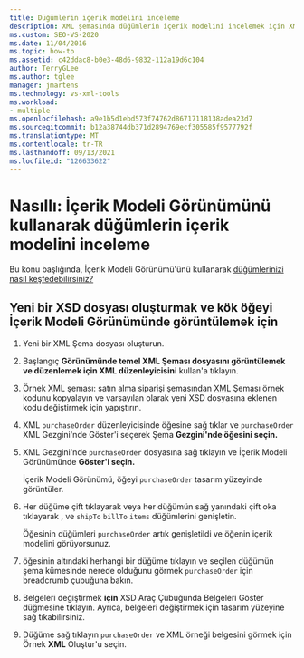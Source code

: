 ```yaml
---
title: Düğümlerin içerik modelini inceleme
description: XML şemasında düğümlerin içerik modelini incelemek için XML Şema Tasarımcısı'nda İçerik Modeli Görünümünü kullanmayı öğrenin.
ms.custom: SEO-VS-2020
ms.date: 11/04/2016
ms.topic: how-to
ms.assetid: c42ddac8-b0e3-48d6-9832-112a19d6c104
author: TerryGLee
ms.author: tglee
manager: jmartens
ms.technology: vs-xml-tools
ms.workload:
- multiple
ms.openlocfilehash: a9e1b5d1ebd573f74762d86717118138adea23d7
ms.sourcegitcommit: b12a38744db371d2894769ecf305585f9577792f
ms.translationtype: MT
ms.contentlocale: tr-TR
ms.lasthandoff: 09/13/2021
ms.locfileid: "126633622"
---
```

# <a name="how-to-examine-the-content-model-of-nodes-by-using-the-content-model-view"></a>Nasıllı: İçerik Modeli Görünümünü kullanarak düğümlerin içerik modelini inceleme

Bu konu başlığında, İçerik Modeli Görünümü'ünü kullanarak [düğümlerinizi nasıl keşfedebilirsiniz?](../xml-tools/content-model-view.md)

## <a name="to-create-a-new-xsd-file-and-display-the-root-element-in-the-content-model-view"></a>Yeni bir XSD dosyası oluşturmak ve kök öğeyi İçerik Modeli Görünümünde görüntülemek için

1. Yeni bir XML Şema dosyası oluşturun.

2. Başlangıç **Görünümünde temel XML Şeması dosyasını görüntülemek ve düzenlemek için XML düzenleyicisini** kullan'a tıklayın.

3. Örnek XML şeması: satın alma siparişi şemasından [XML](../xml-tools/sample-xsd-file-purchase-order-schema.md) Şeması örnek kodunu kopyalayın ve varsayılan olarak yeni XSD dosyasına eklenen kodu değiştirmek için yapıştırın.

4. XML `purchaseOrder` düzenleyicisinde öğesine sağ tıklar ve `purchaseOrder` XML Gezgini'nde Göster'i seçerek Şema **Gezgini'nde öğesini seçin.**

5. XML Gezgini'nde `purchaseOrder` dosyasına sağ tıklayın ve İçerik Modeli Görünümünde **Göster'i seçin.**

     İçerik Modeli Görünümü, öğeyi `purchaseOrder` tasarım yüzeyinde görüntüler.

6. Her düğüme çift tıklayarak veya her düğümün sağ yanındaki çift oka tıklayarak , ve `shipTo` `billTo` `items` düğümlerini genişletin.

     Öğesinin düğümleri `purchaseOrder` artık genişletildi ve öğenin içerik modelini görüyorsunuz.

7. öğesinin altındaki herhangi bir düğüme tıklayın ve seçilen düğümün şema kümesinde nerede olduğunu görmek `purchaseOrder` için breadcrumb çubuğuna bakın.

8. Belgeleri değiştirmek **için** XSD Araç Çubuğunda Belgeleri Göster düğmesine tıklayın. Ayrıca, belgeleri değiştirmek için tasarım yüzeyine sağ tıkabilirsiniz.

9. Düğüme sağ tıklayın `purchaseOrder` ve XML örneği belgesini görmek için Örnek **XML** Oluştur'u seçin.
